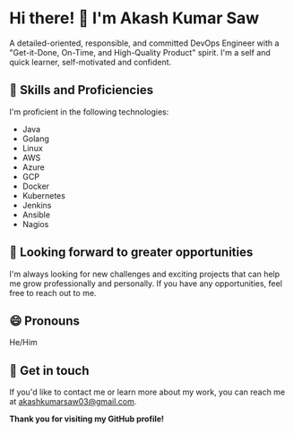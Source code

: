 # Hi there! 👋 I'm Akash Kumar Saw
A detailed-oriented, responsible, and committed DevOps Engineer with a "Get-it-Done, On-Time, and High-Quality Product" spirit. I'm a self and quick learner, self-motivated and confident.

## 🔭 Skills and Proficiencies
I'm proficient in the following technologies:
- Java
- Golang
- Linux
- AWS
- Azure
- GCP
- Docker
- Kubernetes
- Jenkins
- Ansible
- Nagios

## 🤔 Looking forward to greater opportunities
I'm always looking for new challenges and exciting projects that can help me grow professionally and personally. If you have any opportunities, feel free to reach out to me.

## 😄 Pronouns
He/Him

## 💬 Get in touch
If you'd like to contact me or learn more about my work, you can reach me at akashkumarsaw03@gmail.com.

**Thank you for visiting my GitHub profile!**
